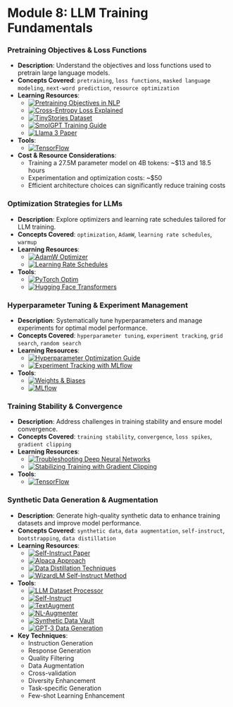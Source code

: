 # Module 8: LLM Training Fundamentals

### Pretraining Objectives & Loss Functions
- **Description**: Understand the objectives and loss functions used to pretrain large language models.
- **Concepts Covered**: `pretraining`, `loss functions`, `masked language modeling`, `next-word prediction`, `resource optimization`
- **Learning Resources**:
  - [![Pretraining Objectives in NLP](https://badgen.net/badge/Blog/Pretraining%20Objectives%20in%20NLP/cyan)](https://ruder.io/nlp-imagenet/)
  - [![Cross-Entropy Loss Explained](https://badgen.net/badge/Blog/Cross-Entropy%20Loss%20Explained/cyan)](https://gombru.github.io/2018/05/23/cross_entropy_loss/)
  - [![TinyStories Dataset](https://badgen.net/badge/Dataset/TinyStories%20Dataset/yellow)](https://huggingface.co/datasets/roneneldan/TinyStories)
  - [![SmolGPT Training Guide](https://badgen.net/badge/Github%20Repository/SmolGPT%20Training%20Guide/gray)](https://github.com/Om-Alve/smolGPT)
  - [![Llama 3 Paper](https://badgen.net/badge/Paper/Llama%203%20Paper/purple)](https://arxiv.org/pdf/2407.21783)
- **Tools**:
  - [![TensorFlow](https://badgen.net/badge/Framework/TensorFlow/green)](https://www.tensorflow.org/)
- **Cost & Resource Considerations**:
  - Training a 27.5M parameter model on 4B tokens: ~$13 and 18.5 hours
  - Experimentation and optimization costs: ~$50
  - Efficient architecture choices can significantly reduce training costs

### Optimization Strategies for LLMs
- **Description**: Explore optimizers and learning rate schedules tailored for LLM training.
- **Concepts Covered**: `optimization`, `AdamW`, `learning rate schedules`, `warmup`
- **Learning Resources**:
  - [![AdamW Optimizer](https://badgen.net/badge/Blog/AdamW%20Optimizer/cyan)](https://www.fast.ai/posts/2018-07-02-adam-weight-decay.html)
  - [![Learning Rate Schedules](https://badgen.net/badge/Docs/Learning%20Rate%20Schedules/green)](https://pytorch.org/docs/stable/optim.html#how-to-adjust-learning-rate)
- **Tools**:
    - [![PyTorch Optim](https://badgen.net/badge/Docs/PyTorch%20Optim/green)](https://pytorch.org/docs/stable/optim.html)
    - [![Hugging Face Transformers](https://badgen.net/badge/Docs/Hugging%20Face%20Transformers/green)](https://huggingface.co/docs/transformers)

### Hyperparameter Tuning & Experiment Management
- **Description**: Systematically tune hyperparameters and manage experiments for optimal model performance.
- **Concepts Covered**: `hyperparameter tuning`, `experiment tracking`, `grid search`, `random search`
- **Learning Resources**:
  - [![Hyperparameter Optimization Guide](https://badgen.net/badge/Blog/Hyperparameter%20Optimization%20Guide/cyan)](https://wandb.ai/site/articles/hyperparameter-optimization-in-deep-learning)
  - [![Experiment Tracking with MLflow](https://badgen.net/badge/Docs/Experiment%20Tracking%20with%20MLflow/green)](https://www.mlflow.org/docs/latest/tracking.html)
- **Tools**:
  - [![Weights & Biases](https://badgen.net/badge/Framework/Weights%20%26%20Biases/green)](https://wandb.ai/)
  - [![MLflow](https://badgen.net/badge/Framework/MLflow/green)](https://www.mlflow.org/)

### Training Stability & Convergence
- **Description**: Address challenges in training stability and ensure model convergence.
- **Concepts Covered**: `training stability`, `convergence`, `loss spikes`, `gradient clipping`
- **Learning Resources**:
  - [![Troubleshooting Deep Neural Networks](https://badgen.net/badge/Blog/Troubleshooting%20Deep%20Neural%20Networks/cyan)](https://josh-tobin.com/troubleshooting-deep-neural-networks.html)
  - [![Stabilizing Training with Gradient Clipping](https://badgen.net/badge/Docs/Stabilizing%20Training%20with%20Gradient%20Clipping/green)](https://pytorch.org/docs/stable/generated/torch.nn.utils.clip_grad_norm_.html)
- **Tools**:
  - [![TensorFlow](https://badgen.net/badge/Framework/TensorFlow/green)](https://www.tensorflow.org/)

### Synthetic Data Generation & Augmentation
- **Description**: Generate high-quality synthetic data to enhance training datasets and improve model performance.
- **Concepts Covered**: `synthetic data`, `data augmentation`, `self-instruct`, `bootstrapping`, `data distillation`
- **Learning Resources**:
  - [![Self-Instruct Paper](https://badgen.net/badge/Paper/Self-Instruct%20Paper/purple)](https://arxiv.org/abs/2212.10560)
  - [![Alpaca Approach](https://badgen.net/badge/Blog/Alpaca%20Approach/cyan)](https://crfm.stanford.edu/2023/03/13/alpaca.html)
  - [![Data Distillation Techniques](https://badgen.net/badge/Paper/Data%20Distillation%20Techniques/purple)](https://arxiv.org/abs/2012.12242)
  - [![WizardLM Self-Instruct Method](https://badgen.net/badge/Paper/WizardLM%20Self-Instruct%20Method/purple)](https://arxiv.org/abs/2304.12244)
- **Tools**:
  - [![LLM Dataset Processor](https://badgen.net/badge/Tool/LLM%20Dataset%20Processor/blue)](https://apify.com/dusan.vystrcil/llm-dataset-processor)
  - [![Self-Instruct](https://badgen.net/badge/Github%20Repository/Self-Instruct/gray)](https://github.com/yizhongw/self-instruct)
  - [![TextAugment](https://badgen.net/badge/Github%20Repository/TextAugment/gray)](https://github.com/dsfsi/textaugment)
  - [![NL-Augmenter](https://badgen.net/badge/Github%20Repository/NL-Augmenter/gray)](https://github.com/GEM-benchmark/NL-Augmenter)
  - [![Synthetic Data Vault](https://badgen.net/badge/Framework/Synthetic%20Data%20Vault/green)](https://sdv.dev/)
  - [![GPT-3 Data Generation](https://badgen.net/badge/Docs/GPT-3%20Data%20Generation/green)](https://platform.openai.com/docs/guides/fine-tuning/preparing-your-dataset)
- **Key Techniques**:
  - Instruction Generation
  - Response Generation
  - Quality Filtering
  - Data Augmentation
  - Cross-validation
  - Diversity Enhancement
  - Task-specific Generation
  - Few-shot Learning Enhancement